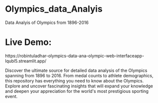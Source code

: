 # Olympics_data_Analyis
Data Analyis of Olympics from 1896-2016
<h1>Live Demo:</h1> https://robintuladhar-olympics-data-ana-olympic-web-interfaceapp-lqubl5.streamlit.app/

Discover the ultimate source for detailed data analysis of the Olympics spanning from 1896 to 2016. From medal counts to athlete demographics, this repository has everything you need to know about the Olympics. Explore and uncover fascinating insights that will expand your knowledge and deepen your appreciation for the world's most prestigious sporting event.


